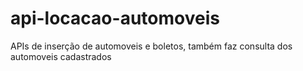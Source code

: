 # api-locacao-automoveis
APIs de inserção de automoveis e boletos, também faz consulta dos automoveis cadastrados
